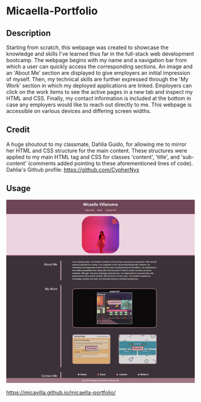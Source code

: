 # Micaella-Portfolio

## Description
Starting from scratch, this webpage was created to showcase the knowledge and skills I've learned thus far in the full-stack web development bootcamp. The webpage begins with my name and a navigation bar from which a user can quickly access the corresponding sections. An image and an 'About Me' section are displayed to give employers an initial impression of myself. Then, my technical skills are further expressed through the 'My Work' section in which my deployed applications are linked. Employers can click on the work items to see the active pages in a new tab and inspect my HTML and CSS. Finally, my contact information is included at the bottom in case any employers would like to reach out directly to me. This webpage is accessible on various devices and differing screen widths.

## Credit
A huge shoutout to my classmate, Dahlia Guido, for allowing me to mirror her HTML and CSS structure for the main content. These structures were applied to my main HTML tag and CSS for classes 'content', 'title', and 'sub-content' (comments added pointing to these aforementioned lines of code). Dahlia's Github profile: https://github.com/CypherNyx

## Usage
![portfolio screenshot](assets/portfolio-screenshot-v3.png)

https://micavilla.github.io/micaella-portfolio/